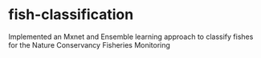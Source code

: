 # fish-classification
Implemented an Mxnet and Ensemble learning approach to classify fishes for the Nature Conservancy Fisheries Monitoring
